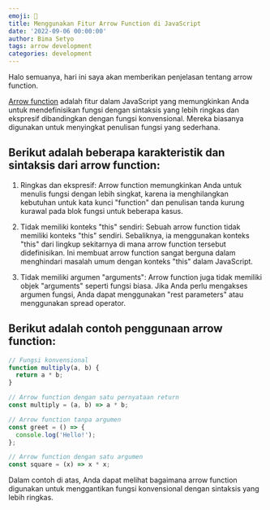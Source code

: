 ```yaml
---
emoji: 🏹
title: Menggunakan Fitur Arrow Function di JavaScript
date: '2022-09-06 00:00:00'
author: Bima Setyo
tags: arrow development
categories: development
---
```


Halo semuanya, hari ini saya akan memberikan penjelasan tentang arrow function.

[Arrow function](https://developer.mozilla.org/en-US/docs/Web/JavaScript/Reference/Functions/Arrow_functions) adalah fitur dalam JavaScript yang memungkinkan Anda untuk mendefinisikan fungsi dengan sintaksis yang lebih ringkas dan ekspresif dibandingkan dengan fungsi konvensional. Mereka biasanya digunakan untuk menyingkat penulisan fungsi yang sederhana.

## Berikut adalah beberapa karakteristik dan sintaksis dari arrow function:

1. Ringkas dan ekspresif: Arrow function memungkinkan Anda untuk menulis fungsi dengan lebih singkat, karena ia menghilangkan kebutuhan untuk kata kunci "function" dan penulisan tanda kurung kurawal pada blok fungsi untuk beberapa kasus.

2. Tidak memiliki konteks "this" sendiri: Sebuah arrow function tidak memiliki konteks "this" sendiri. Sebaliknya, ia menggunakan konteks "this" dari lingkup sekitarnya di mana arrow function tersebut didefinisikan. Ini membuat arrow function sangat berguna dalam menghindari masalah umum dengan konteks "this" dalam JavaScript.

3. Tidak memiliki argumen "arguments": Arrow function juga tidak memiliki objek "arguments" seperti fungsi biasa. Jika Anda perlu mengakses argumen fungsi, Anda dapat menggunakan "rest parameters" atau menggunakan spread operator.

## Berikut adalah contoh penggunaan arrow function:

```javascript
// Fungsi konvensional
function multiply(a, b) {
  return a * b;
}

// Arrow function dengan satu pernyataan return
const multiply = (a, b) => a * b;

// Arrow function tanpa argumen
const greet = () => {
  console.log('Hello!');
};

// Arrow function dengan satu argumen
const square = (x) => x * x;
```

Dalam contoh di atas, Anda dapat melihat bagaimana arrow function digunakan untuk menggantikan fungsi konvensional dengan sintaksis yang lebih ringkas.
